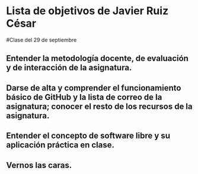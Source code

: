 Lista de objetivos de Javier Ruiz César
============================


#Clase del 29 de septiembre

## Entender la metodología docente, de evaluación y de interacción de la asignatura.
## Darse de alta y comprender el funcionamiento básico de GitHub y la lista de correo de la asignatura; conocer el resto de los recursos de la asignatura.
## Entender el concepto de software libre y su aplicación práctica en clase.
## Vernos las caras.
